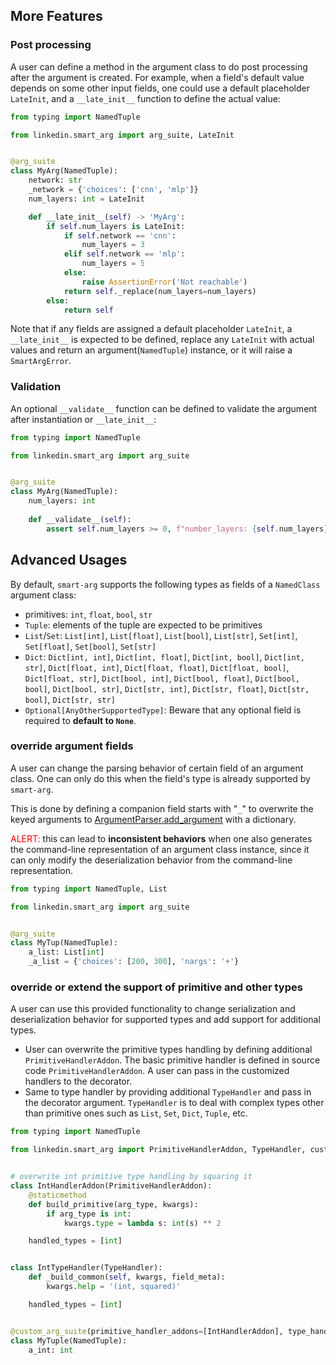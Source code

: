 ## More Features
### Post processing

A user can define a method in the argument class to do post processing after the argument is created.
For example, when a field's default value depends on some other input fields, one could use a default
placeholder `LateInit`, and a `__late_init__` function to define the actual value:
```python
from typing import NamedTuple

from linkedin.smart_arg import arg_suite, LateInit


@arg_suite
class MyArg(NamedTuple):
    network: str
    _network = {'choices': ['cnn', 'mlp']}
    num_layers: int = LateInit

    def __late_init__(self) -> 'MyArg':
        if self.num_layers is LateInit:
            if self.network == 'cnn':
                num_layers = 3
            elif self.network == 'mlp':
                num_layers = 5
            else:
                raise AssertionError('Not reachable')
            return self._replace(num_layers=num_layers)
        else:
            return self
```
Note that if any fields are assigned a default placeholder `LateInit`, a `__late_init__` is expected
to be defined, replace any `LateInit` with actual values and return an argument(`NamedTuple`) instance, 
or it will raise a `SmartArgError`.

### Validation

An optional `__validate__` function can be defined to validate the argument after instantiation or `__late_init__`:
```python
from typing import NamedTuple

from linkedin.smart_arg import arg_suite


@arg_suite
class MyArg(NamedTuple):
    num_layers: int
    
    def __validate__(self):
        assert self.num_layers >= 0, f"number_layers: {self.num_layers} can not be negative"
```

## Advanced Usages

By default, `smart-arg` supports the following types as fields of a `NamedClass` argument class:
* primitives: `int`, `float`, `bool`, `str`
* `Tuple`: elements of the tuple are expected to be primitives
* `List`/`Set`: `List[int]`, `List[float]`, `List[bool]`, `List[str]`, `Set[int]`, `Set[float]`, `Set[bool]`, `Set[str]`
* `Dict`: `Dict[int, int]`, `Dict[int, float]`, `Dict[int, bool]`, `Dict[int, str]`, `Dict[float, int]`, `Dict[float, float]`, 
`Dict[float, bool]`, `Dict[float, str]`, `Dict[bool, int]`, `Dict[bool, float]`, `Dict[bool, bool]`, `Dict[bool, str]`, 
`Dict[str, int]`, `Dict[str, float]`, `Dict[str, bool]`, `Dict[str, str]`
* `Optional[AnyOtherSupportedType]`: Beware that any optional field is required to **default to `None`**.

### override argument fields
A user can change the parsing behavior of certain field of an argument class.
One can only do this when the field's type is already supported by `smart-arg`.  


This is done by defining a companion field starts with "``_``" to overwrite the keyed arguments
to [ArgumentParser.add_argument](https://docs.python.org/3/library/argparse.html#the-add-argument-method) with a dictionary.

<font color='red'>ALERT:</font> this can lead to **inconsistent behaviors** when one also generates the command-line
representation of an argument class instance, since it can only modify the deserialization 
behavior from the command-line representation.
```python
from typing import NamedTuple, List

from linkedin.smart_arg import arg_suite


@arg_suite
class MyTup(NamedTuple):
    a_list: List[int]
    _a_list = {'choices': [200, 300], 'nargs': '+'}
```

### override or extend the support of primitive and other types
A user can use this provided functionality to change serialization and deserialization behavior for supported types and add support for additional types.
* User can overwrite the primitive types handling by defining additional `PrimitiveHandlerAddon`. The basic primitive handler
is defined in source code `PrimitiveHandlerAddon`. A user can pass in the customized handlers to the decorator.
* Same to type handler by providing additional `TypeHandler` and pass in the decorator argument. `TypeHandler` is to deal with complex types
other than primitive ones such as `List`, `Set`, `Dict`, `Tuple`, etc.

```python
from typing import NamedTuple

from linkedin.smart_arg import PrimitiveHandlerAddon, TypeHandler, custom_arg_suite


# overwrite int primitive type handling by squaring it
class IntHandlerAddon(PrimitiveHandlerAddon):
    @staticmethod
    def build_primitive(arg_type, kwargs):
        if arg_type is int:
            kwargs.type = lambda s: int(s) ** 2

    handled_types = [int]


class IntTypeHandler(TypeHandler):
    def _build_common(self, kwargs, field_meta):
        kwargs.help = '(int, squared)'

    handled_types = [int]


@custom_arg_suite(primitive_handler_addons=[IntHandlerAddon], type_handlers=[IntTypeHandler])
class MyTuple(NamedTuple):
    a_int: int

```
